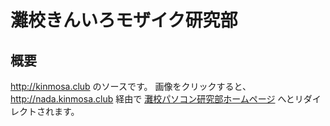 # 灘校きんいろモザイク研究部

## 概要
 
http://kinmosa.club のソースです。
画像をクリックすると、 http://nada.kinmosa.club 経由で [灘校パソコン研究部ホームページ](http://npca.jp) へとリダイレクトされます。
